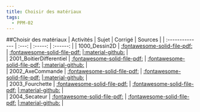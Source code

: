 ```yaml
---
title: Choisir des matériaux 
tags:
  - PPM-02
---
```

[comment]: <> (Généré automatiquement par make_all_activites.py, creation_fichiers_activites)

##Choisir des matériaux 
| Activités | Sujet | Corrigé | Sources  | 
| :-------------- | :---: | :-----: | :------: | 
| 1000_Dessin2D | [:fontawesome-solid-file-pdf:](https://xpessoles-cpge.fr/pdf/PPM-02_1000_Dessin2D_Sujet.pdf) | [:fontawesome-solid-file-pdf:](https://xpessoles-cpge.fr/pdf/PPM-02_1000_Dessin2D_Corrige.pdf) |[:material-github:](https://github.com/xpessoles/PSI_ExercicesCompetences/tree/main/) |  
| 2001_BoitierDifferentiel | [:fontawesome-solid-file-pdf:](https://xpessoles-cpge.fr/pdf/PPM-02_2001_BoitierDifferentiel_Sujet.pdf) | [:fontawesome-solid-file-pdf:](https://xpessoles-cpge.fr/pdf/PPM-02_2001_BoitierDifferentiel_Corrige.pdf) |[:material-github:](https://github.com/xpessoles/PSI_ExercicesCompetences/tree/main/ifferentiel) |  
| 2002_AxeCommande | [:fontawesome-solid-file-pdf:](https://xpessoles-cpge.fr/pdf/PPM-02_2002_AxeCommande_Sujet.pdf) | [:fontawesome-solid-file-pdf:](https://xpessoles-cpge.fr/pdf/PPM-02_2002_AxeCommande_Corrige.pdf) |[:material-github:](https://github.com/xpessoles/PSI_ExercicesCompetences/tree/main/nde) |  
| 2003_Fourchette | [:fontawesome-solid-file-pdf:](https://xpessoles-cpge.fr/pdf/PPM-02_2003_Fourchette_Sujet.pdf) | [:fontawesome-solid-file-pdf:](https://xpessoles-cpge.fr/pdf/PPM-02_2003_Fourchette_Corrige.pdf) |[:material-github:](https://github.com/xpessoles/PSI_ExercicesCompetences/tree/main/te) |  
| 2004_Secateur | [:fontawesome-solid-file-pdf:](https://xpessoles-cpge.fr/pdf/PPM-02_2004_Secateur_Sujet.pdf) | [:fontawesome-solid-file-pdf:](https://xpessoles-cpge.fr/pdf/PPM-02_2004_Secateur_Corrige.pdf) |[:material-github:](https://github.com/xpessoles/PSI_ExercicesCompetences/tree/main/) |  

